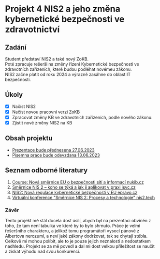 # Projekt 4 NIS2 a jeho změna kybernetické bezpečnosti ve zdravotnictví 

## Zadání

Student představí NIS2 a také nový ZoKB.  
Poté zpracuje rešerši na změny řízení Kybernetické bezpečnosti ve zdravotních zařízeních, které budou podléhat novémeu zákonu.  
NIS2 začne platit od roku 2024 a výrazně zasáhne do oblast IT bezpečnosti.  

## Úkoly

- [X] Načíst NIS2
- [X] Načíst novou pracovní verzi ZoKB
- [X] Zpracovat změny KB ve zdravotních zařízeních, podle nového zákonu.
- [X] Zjistit nové změny NIS2 na KB

## Obsah projektu

- [Prezentace bude přednesena 27.06.2023](kochanek_nis2_prezentace.potx)
- [Pisemna prace bude odevzdana 13.06.2023](kochanek_nis2_pisemnacast.docx)

## Seznam odborné literatury

1. [Course: Nová směrnice EU o bezpečnosti sítí a informací nukib.cz](https://osveta.nukib.cz/course/view.php?id=145)
2. [Směrnice NIS 2 – koho se týká a jak ji aplikovat v praxi isvc.cz](https://www.isvs.cz/smernice-nis-2-koho-se-tyka-a-jak-ji-aplikovat-v-praxi/)
3. [NIS2: Nová regulace kybernetické bezpečnosti v EU epravo.cz](https://www.epravo.cz/top/clanky/nis2-nova-regulace-kyberneticke-bezpecnosti-veu-115691.html)
4. [Virtuální konference "Směrnice NIS 2: Procesy a technologie" nis2.tech](https://nis2.tech/)

### Závěr

Tento projekt mě stál docela dost úsilí, abych byl na prezentaci obviněn z toho, že tam není tabulka ve které by to bylo shrnuto. Práce je velmi řešeršního charakteru, a jelikož tomu programátoři vysocí pánové z Albertova nerozumí, a neví jaké zákony dodržovat, tak se chytají stébla. Celkově mi mohou políbit, ale to je pouze jejich neznalostí a nedostatkem nadhledu. Projekt se za mě povedl a dal mi dost velkou příležitost se naučit a získat výhodu nad svou konkurencí.